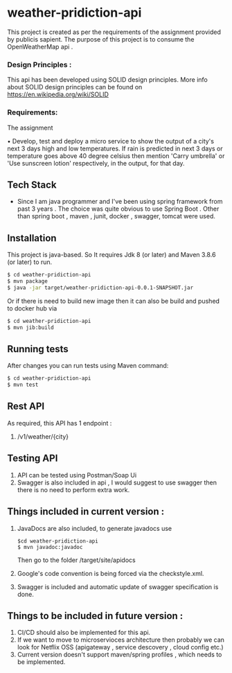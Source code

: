 # weather-pridiction-api

This project is created as per the requirements of the assignment provided by publicis sapient.
The purpose of this project is to consume the OpenWeatherMap api .

### Design Principles :
This api has been developed using SOLID design principles. More info about SOLID
design principles can be found on https://en.wikipedia.org/wiki/SOLID

### Requirements:

The assignment

• Develop, test and deploy a micro service to show the output of a city's next 3 days high and low temperatures.
If rain is predicted in next 3 days or temperature goes above 40 degree celsius then mention 'Carry umbrella' or
'Use sunscreen lotion' respectively, in the output, for that day.



## Tech Stack

* Since I am java programmer and I've been using spring framework from past 3 years .
  The choice was quite obvious to use Spring Boot .
  Other than spring boot , maven , junit, docker , swagger, tomcat were used.

## Installation

This project is java-based. So It requires Jdk 8 (or later) and Maven 3.8.6 (or later)  to run.

```sh
$ cd weather-pridiction-api
$ mvn package
$ java -jar target/weather-pridiction-api-0.0.1-SNAPSHOT.jar 
```

Or if there is need to build new image then it can also be build and pushed to
docker hub via

```sh
$ cd weather-pridiction-api
$ mvn jib:build
```


## Running tests
After changes you can run tests using Maven command:
```sh
$ cd weather-pridiction-api
$ mvn test
```

## Rest API

As required, this API has 1 endpoint :
1. /v1/weather/{city}


## Testing API
1. API can be tested using Postman/Soap Ui
2. Swagger is also included in api , I would suggest to use swagger then there is no need to perform extra work.

## Things included in current version :
1. JavaDocs are also included, to generate javadocs use
   ```
   $cd weather-pridiction-api
   $ mvn javadoc:javadoc
   ```
   Then go to the folder /target/site/apidocs

2. Google's code convention is being forced via the checkstyle.xml.
3. Swagger is included and automatic update of swagger specification is done.

## Things to be included in future version :
1. CI/CD should also be implemented for this api.
2. If we want to move to microservioces architecture then probably we can look for Netflix OSS
   (apigateway , service descovery , cloud config etc.)
3. Current version doesn't support maven/spring profiles , which needs to be implemented.
